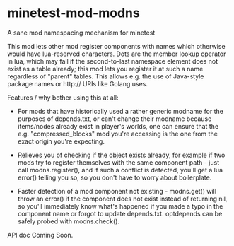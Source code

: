 # minetest-mod-modns
A sane mod namespacing mechanism for minetest

This mod lets other mod register components with names which otherwise would have lua-reserved characters.
Dots are the member lookup operator in lua, which may fail if the second-to-last namespace element does not exist as a table already;
this mod lets you register it at such a name regardless of "parent" tables.
This allows e.g. the use of Java-style package names or http:// URIs like Golang uses.

Features / why bother using this at all:

* For mods that have historically used a rather generic modname for the purposes of depends.txt,
or can't change their modname because items/nodes already exist in player's worlds,
one can ensure that the e.g. "compressed_blocks" mod you're accessing is the one from the exact origin you're expecting.

* Relieves you of checking if the object exists already,
for example if two mods try to register themselves with the same component path -
just call modns.register(), and if such a conflict is detected,
you'll get a lua error() telling you so, so you don't have to worry about boilerplate.

* Faster detection of a mod component not existing -
modns.get() will throw an error() if the component does not exist instead of returning nil,
so you'll immediately know what's happened if you made a typo in the component name or forgot to update depends.txt.
optdepends can be safely probed with modns.check().

API doc Coming Soon.
